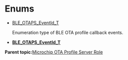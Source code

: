 # Enums

-   [BLE\_OTAPS\_EventId\_T](GUID-63B996F4-CEC1-4B2A-BDE5-37090FBFA514.md)

    Enumeration type of BLE OTA profile callback events.


-   **[BLE\_OTAPS\_EventId\_T](GUID-63B996F4-CEC1-4B2A-BDE5-37090FBFA514.md)**  


**Parent topic:**[Microchip OTA Profile Server Role](GUID-399F98F0-1BDE-481D-A77A-93B5FCEB16C8.md)

